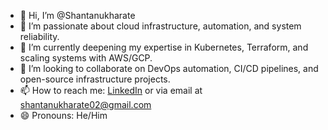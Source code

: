 - 👋 Hi, I’m @Shantanukharate
- 👀 I’m passionate about cloud infrastructure, automation, and system reliability.
- 🌱 I’m currently deepening my expertise in Kubernetes, Terraform, and scaling systems with AWS/GCP.
- 💞️ I’m looking to collaborate on DevOps automation, CI/CD pipelines, and open-source infrastructure projects.
- 📫 How to reach me: [LinkedIn](https://www.linkedin.com/in/shantanukharate) or via email at shantanukharate02@gmail.com
- 😄 Pronouns: He/Him


<!---
Shantanukharate/Shantanukharate is a ✨ special ✨ repository because its `README.md` (this file) appears on your GitHub profile.
You can click the Preview link to take a look at your changes.
--->
